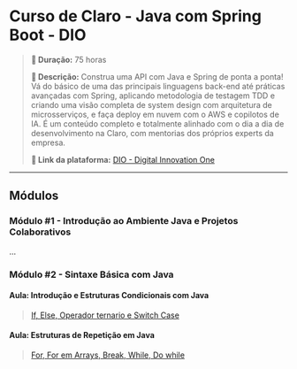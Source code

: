 # Curso de Claro - Java com Spring Boot - DIO
> **📅 Duração:** 75 horas 
>
> **📝 Descrição:** Construa uma API com Java e Spring de ponta a ponta! Vá do básico de uma das principais linguagens back-end até práticas avançadas com Spring, aplicando metodologia de testagem TDD e criando uma visão completa de system design com arquitetura de microsserviços, e faça deploy em nuvem com o AWS e copilotos de IA. É um conteúdo completo e totalmente alinhado com o dia a dia de desenvolvimento na Claro, com mentorias dos próprios experts da empresa.
>
> **🎯 Link da plataforma:** [DIO - Digital Innovation One ](https://web.dio.me/track/coding-the-future-claro-java-spring-boot?tab=about)

---

## Módulos

### Módulo #1 - Introdução ao Ambiente Java e Projetos Colaborativos

...

### Módulo #2 - Sintaxe Básica com Java

#### Aula: Introdução e Estruturas Condicionais com Java

> [If, Else, Operador ternario e Switch Case](/exercicios/src/Aula3.java)

#### Aula: Estruturas de Repetição em Java
> [For, For em Arrays, Break, While, Do while](/exercicios/src/Aula4.java)